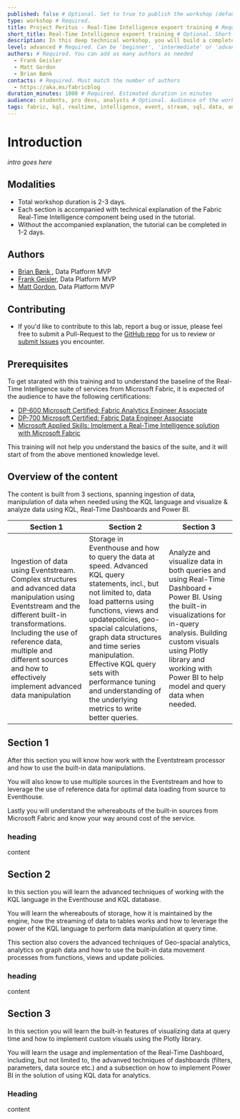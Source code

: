 ```yaml
---
published: false # Optional. Set to true to publish the workshop (default: false)
type: workshop # Required.
title: Project Peritus - Real-Time Intelligence expoert training # Required. Full title of the workshop
short_title: Real-Time Intelligence expoert training # Optional. Short title displayed in the header
description: In this deep technical workshop, you will build a complete analytics platform with streaming data using Microsoft Fabric Real-Time Intelligence components and other features of Microsoft Fabric. This is a proctor led worksop in which each section is accompanied by a technical overview of Fabric RTI components. # Required.
level: advanced # Required. Can be 'beginner', 'intermediate' or 'advanced'
authors: # Required. You can add as many authors as needed
  - Frank Geisler
  - Matt Gordon
  - Brian Bønk
contacts: # Required. Must match the number of authors
  - https://aka.ms/fabricblog
duration_minutes: 1000 # Required. Estimated duration in minutes
audience: students, pro devs, analysts # Optional. Audience of the workshop (students, pro devs, etc.)
tags: fabric, kql, realtime, intelligence, event, stream, sql, data, analytics, kusto, medallion, dashboard, reflex, activator # Required. Tags for filtering and searching
---
```


# Introduction

*intro goes here*

## Modalities

- Total workshop duration is 2-3 days.
- Each section is accompanied with technical explanation of the Fabric Real-Time Intelligence component being used in the tutorial.
- Without the accompanied explanation, the tutorial can be completed in 1-2 days.

## Authors

- [Brian Bønk ](https://www.linkedin.com/in/brianbonk/), Data Platform MVP
- [Frank Geisler](https://www.linkedin.com/in/frank-geisler/), Data Platform MVP
- [Matt Gordon](https://www.linkedin.com/in/sqlatspeed/), Data Platform MVP

## Contributing

- If you'd like to contribute to this lab, report a bug or issue, please feel free to submit a Pull-Request to the [GitHub repo](<link to repo>) for us to review or [submit Issues](<link to repo>) you encounter.

## Prerequisites

To get starated with this training and to understand the baseline of the Real-Time Intelligence suite of services from Microsoft Fabric, it is expected of the audience to have the following certifications:

- [DP-600 Microsoft Certified: Fabric Analytics Engineer Associate](https://learn.microsoft.com/en-us/credentials/certifications/fabric-analytics-engineer-associate/?practice-assessment-type=certification)
- [DP-700 Microsoft Certified: Fabric Data Engineer Associate](https://learn.microsoft.com/en-us/credentials/certifications/fabric-data-engineer-associate/?practice-assessment-type=certification)
- [Microsoft Applied Skills: Implement a Real-Time Intelligence solution with Microsoft Fabric](https://learn.microsoft.com/en-us/credentials/applied-skills/implement-a-real-time-intelligence-solution-with-microsoft-fabric/)

This training will not help you understand the basics of the suite, and it will start of from the above mentioned knowledge level.

## Overview of the content

The content is built from 3 sections, spanning ingestion of data, manipulation of data when needed using the KQL language and visualize & analyze data using KQL, Real-Time Dashboards and Power BI.

| Section 1 | Section 2 | Section 3|
|-------|-------|------|
| Ingestion of data using Eventstream. Complex structures and advanced data manipulation using Eventstream and the different built-in transformations. Including the use of reference data, multiple and different sources and how to effectively implement advanced data manipulation | Storage in Eventhouse and how to query the data at speed. Advanced KQL query statements, incl., but not limited to, data load patterns using functions, views and updatepolicies, geo-spacial calculations, graph data structures and time series manipulation. Effective KQL query sets with performance tuning and understanding of the underlying metrics to write better queries. | Analyze and visualize data in both queries and using Real-Time Dashboard + Power BI. Using the built-in visualizations for in-query analysis. Building custom visuals using Plotly library and working with Power BI to help model and query data when needed. |

## Section 1

After this section you will know how work with the Eventstream processor and how to use the built-in data manipulations.

You will also know to use multiple sources in the Eventstream and how to leverage the use of reference data for optimal data loading from source to Eventhouse.

Lastly you will understand the whereabouts of the built-in sources from Microsoft Fabric and know your way around cost of the service.

### heading

content

## Section 2

In this section you will learn the advanced techniques of working with the KQL language in the Eventhouse and KQL database.

You will learn the whereabouts of storage, how it is maintained by the engine, how the streaming of data to tables works and how to leverage the power of the KQL language to perform data manipulation at query time.

This section also covers the advanced techniques of Geo-spacial analytics, analytics on graph data and how to use the built-in data movement processes from functions, views and update policies.

### heading

content

## Section 3

In this section you will learn the built-in features of visualizing data at query time and how to implement custom visuals using the Plotly library.

You will learn the usage and implementation of the Real-Time Dashboard, including, but not limited to, the advanved techniques of dashboards (filters, parameters, data source etc.) and a subsection on how to implement Power BI in the solution of using KQL data for analytics.

### Heading

content